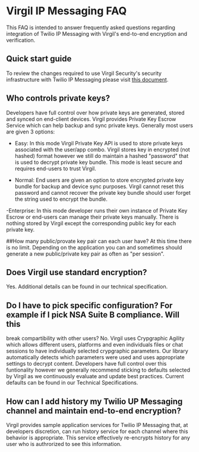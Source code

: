 # Virgil IP Messaging FAQ

This FAQ is intended to answer frequently asked questions regarding integration of Twilio IP Messaging
with Virgil's end-to-end encryption and verification.

## Quick start guide
To review the changes required to use Virgil Security's security infrastructure with Twilio IP Messaging please visit [this document](./Quick%20start%20guide.md).

## Who controls private keys?
Developers have full control over how private keys are generated, stored and synced on end-client devices.
Virgil provides Private Key Escrow Service which can help backup and sync private keys. 
Generally most users are given 3 options:

- Easy: In this mode Virgil Private Key API is used to store private keys associated with the user/app combo. Virgil stores key in encrypted (not hashed) format however we still do maintain a hashed "password" that is used to decrypt
private key bundle. This mode is least secure and requires end-users to trust Virgil.

- Normal: End users are given an option to store encrypted private key bundle for backup and device sync purposes. Virgil cannot reset this password and cannot recover the private key bundle should user forget the string used to encrypt the bundle.

-Enterprise: In this mode developer runs their own instance of Private Key Escrow or end-users can manage their private keys manually. There is nothing stored by Virgil except the corresponding public key for each private key.

##How many public/provate key pair can each user have?
At this time there is no limit. Depending on the application you can and sometimes should generate a new public/private key pair as often as "per session".

## Does Virgil use standard encryption?
Yes. Additional details can be found in our technical specification.

## Do I have to pick specific configuration? For example if I pick NSA Suite B compliance. Will this
break compartibility with other users?
No. Virgil uses Crypgraphic Agility which allows different users, platforms and even individuals files or chat sessions to have individually selected crypgraphic parameters. Our library automatically detects which parameters
were used and uses appropriate settings to decrypt content. Developers have full control over this funtionality
however we generally recommend sticking to defaults selected by Virgil as we continuously evaluate and update
best practices. Current defaults can be found in our Technical Specifications.

## How can I add history my Twilio UP Messaging channel and maintain end-to-end encryption?
Virgil provides sample application services for Twilio IP Messaging that, at developers discretion, can run history service for each channel where this behavior is appropriate. This service effectively re-encrypts history for any user who is authrorized to see this
information.





